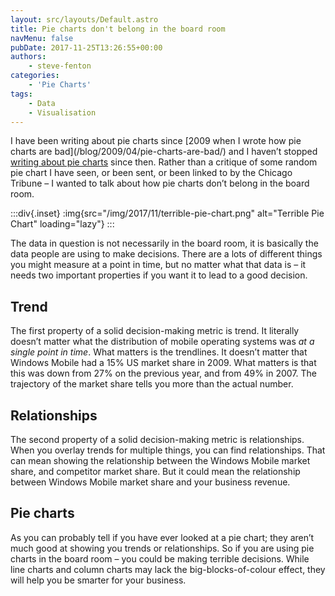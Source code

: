 ```yaml
---
layout: src/layouts/Default.astro
title: Pie charts don't belong in the board room
navMenu: false
pubDate: 2017-11-25T13:26:55+00:00
authors:
    - steve-fenton
categories:
    - 'Pie Charts'
tags:
    - Data
    - Visualisation
---
```


I have been writing about pie charts since [2009 when I wrote how pie charts are bad]\(/blog/2009/04/pie-charts-are-bad/) and I haven’t stopped [writing about pie charts](/category/pie-charts/) since then. Rather than a critique of some random pie chart I have seen, or been sent, or been linked to by the Chicago Tribune – I wanted to talk about how pie charts don’t belong in the board room.

:::div{.inset}
:img{src="/img/2017/11/terrible-pie-chart.png" alt="Terrible Pie Chart" loading="lazy"}
:::

The data in question is not necessarily in the board room, it is basically the data people are using to make decisions. There are a lots of different things you might measure at a point in time, but no matter what that data is – it needs two important properties if you want it to lead to a good decision.

## Trend

The first property of a solid decision-making metric is trend. It literally doesn’t matter what the distribution of mobile operating systems was *at a single point in time*. What matters is the trendlines. It doesn’t matter that Windows Mobile had a 15% US market share in 2009. What matters is that this was down from 27% on the previous year, and from 49% in 2007. The trajectory of the market share tells you more than the actual number.

## Relationships

The second property of a solid decision-making metric is relationships. When you overlay trends for multiple things, you can find relationships. That can mean showing the relationship between the Windows Mobile market share, and competitor market share. But it could mean the relationship between Windows Mobile market share and your business revenue.

## Pie charts

As you can probably tell if you have ever looked at a pie chart; they aren’t much good at showing you trends or relationships. So if you are using pie charts in the board room – you could be making terrible decisions. While line charts and column charts may lack the big-blocks-of-colour effect, they will help you be smarter for your business.